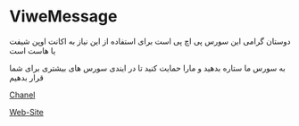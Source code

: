 # ViweMessage
دوستان گرامی این سورس پی اچ پی است برای استفاده از این نیاز به اکانت اوپن شیفت یا هاست است



به سورس ما ستاره بدهید و مارا حمایت کنید تا در ایندی سورس های بیشتری برای شما قرار بدهیم






[Chanel](https://telegram.me/HoranTeam)



[Web-Site](HoranTeam.ie)
